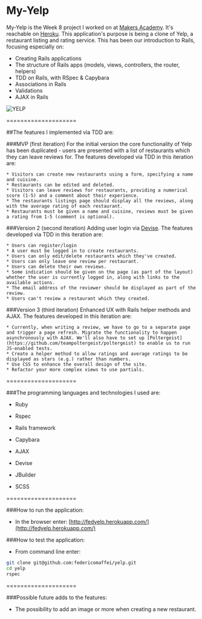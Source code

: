 My-Yelp
====================

My-Yelp is the Week 8 project I worked on at [Makers Academy](http://www.makersacademy.com). It's reachable on [Heroku](http://fedyelp.herokuapp.com/).
This application's purpose is being a clone of Yelp, a restaurant listing and rating service. This has been our introduction to Rails, focusing especially on:

* Creating Rails applications
* The structure of Rails apps (models, views, controllers, the router, helpers)
* TDD on Rails, with RSpec & Capybara
* Associations in Rails
* Validations
* AJAX in Rails

![YELP](https://dl.dropboxusercontent.com/u/9315601/fedyelp.png)

====================

##The features I implemented via TDD are:

###MVP (first iteration)
For the initial version the core functionality of Yelp has been duplicated - users are presented with a list of restaurants which they can leave reviews for. The features developed via TDD in this iteration are:

	* Visitors can create new restaurants using a form, specifying a name and cuisine.
	* Restaurants can be edited and deleted.
	* Visitors can leave reviews for restaurants, providing a numerical score (1-5) and a comment about their experience.
	* The restaurants listings page should display all the reviews, along with the average rating of each restaurant.
	* Restaurants must be given a name and cuisine, reviews must be given a rating from 1-5 (comment is optional).

###Version 2 (second iteration)
Adding user login via [Devise](https://github.com/makersacademy/Walkthroughs/blob/master/devise.md). The features developed via TDD in this iteration are:

	* Users can register/login
	* A user must be logged in to create restaurants.
	* Users can only edit/delete restaurants which they've created.
	* Users can only leave one review per restaurant.
	* Users can delete their own reviews.
	* Some indication should be given on the page (as part of the layout) whether the user is currently logged in, along with links to the available actions.
	* The email address of the reviewer should be displayed as part of the review.
	* Users can't review a restaurant which they created.

###Version 3 (third iteration)
Enhanced UX with Rails helper methods and AJAX. The features developed in this iteration are:

	* Currently, when writing a review, we have to go to a separate page and trigger a page refresh. Migrate the functionality to happen asynchronously with AJAX. We'll also have to set up [Poltergeist](https://github.com/teampoltergeist/poltergeist) to enable us to run JS-enabled tests.
    * Create a helper method to allow ratings and average ratings to be displayed as stars (e.g.) rather than numbers.
	* Use CSS to enhance the overall design of the site.
	* Refactor your more complex views to use partials.

====================

###The programming languages and technologies I used are:

  * Ruby

  * Rspec

  * Rails framework

  * Capybara

  * AJAX

  * Devise

  * JBuilder

  * SCSS

====================

###How to run the application:

  * In the browser enter: [http://fedyelp.herokuapp.com/](http://fedyelp.herokuapp.com/)

###How to test the application:

  * From command line enter:
```bash
git clone git@github.com:federicomaffei/yelp.git
cd yelp
rspec
```

====================

###Possible future adds to the features:

 * The possibility to add an image or more when creating a new restaurant.